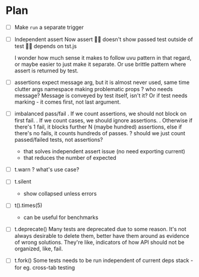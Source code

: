 # Plan

* [ ] Make `run` a separate trigger

* [ ] Independent assert
  Now assert
  👎🏼 doesn't show passed test outside of test
  👎🏼 depends on tst.js

  I wonder how much sense it makes to follow uvu pattern in that regard, or maybe easier to just make it separate.
  Or use brittle pattern where assert is returned by test.

* [ ] assertions expect message arg, but it is almost never used, same time clutter args namespace making problematic props
  ? who needs message? Message is conveyed by test itself, isn't it? Or if test needs marking - it comes first, not last argument.

* [ ] imbalanced pass/fail
  . If we count assertions, we should not block on first fail.
  . If we count cases, we should ignore assertions.
  . Otherwise if there's 1 fail, it blocks further N (maybe hundred) assertions, else if there's no fails, it counts hundreds of passes.
  ? should we just count passed/failed tests, not assertions?
    + that solves independent assert issue (no need exporting current)
    + that reduces the number of expected

* [ ] t.warn
  ? what's use case?

* [ ] t.silent
  * show collapsed unless errors

* [ ] t().times(5)
  * can be useful for benchmarks

* [ ] t.deprecate()
  Many tests are deprecated due to some reason. It's not always desirable to delete them, better have them around as evidence of wrong solutions. They're like, indicators of how API should not be organized, like, fail.

* [ ] t.fork()
  Some tests needs to be run independent of current deps stack - for eg. cross-tab testing
